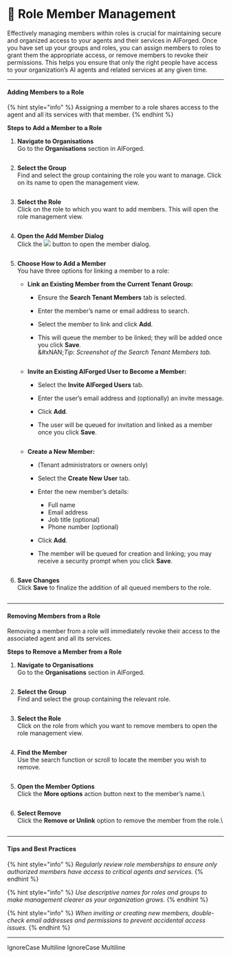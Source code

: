 # 👤 Role Member Management

Effectively managing members within roles is crucial for maintaining secure and organized access to your agents and their services in AIForged. Once you have set up your groups and roles, you can assign members to roles to grant them the appropriate access, or remove members to revoke their permissions. This helps you ensure that only the right people have access to your organization’s AI agents and related services at any given time.

***

#### Adding Members to a Role

{% hint style="info" %}
Assigning a member to a role shares access to the agent and all its services with that member.
{% endhint %}

**Steps to Add a Member to a Role**

1.  **Navigate to Organisations**\
    Go to the **Organisations** section in AIForged.

    <div align="left"><figure><img src="../assets/image%20%2898%29.png" alt=""><figcaption></figcaption></figure></div>
2.  **Select the Group**\
    Find and select the group containing the role you want to manage. Click on its name to open the management view.

    <div align="left"><figure><img src="../assets/image%20%2899%29.png" alt=""><figcaption></figcaption></figure></div>
3.  **Select the Role**\
    Click on the role to which you want to add members. This will open the role management view.

    <div align="left"><figure><img src="../assets/image%20%28100%29.png" alt=""><figcaption></figcaption></figure></div>
4.  **Open the Add Member Dialog**\
    Click the ![](../assets/image%20%28101%29.png) button to open the member dialog.

    <div align="left"><figure><img src="../assets/image%20%28102%29.png" alt=""><figcaption></figcaption></figure></div>
5. **Choose How to Add a Member**\
   You have three options for linking a member to a role:
   * **Link an Existing Member from the Current Tenant Group:**
     * Ensure the **Search Tenant Members** tab is selected.
     * Enter the member’s name or email address to search.
     * Select the member to link and click **Add**.
     *   This will queue the member to be linked; they will be added once you click **Save**.\
         &#xNAN;_&#x54;ip: Screenshot of the Search Tenant Members tab._

         <figure><img src="../assets/image%20%28103%29.png" alt=""><figcaption></figcaption></figure>
   * **Invite an Existing AIForged User to Become a Member:**
     * Select the **Invite AIForged Users** tab.
     * Enter the user’s email address and (optionally) an invite message.
     * Click **Add**.
     *   The user will be queued for invitation and linked as a member once you click **Save**.

         <div align="left"><figure><img src="../assets/image%20%28104%29.png" alt=""><figcaption></figcaption></figure></div>
   * **Create a New Member:**
     * (Tenant administrators or owners only)
     * Select the **Create New User** tab.
     * Enter the new member’s details:
       * Full name
       * Email address
       * Job title (optional)
       * Phone number (optional)
     * Click **Add**.
     *   The member will be queued for creation and linking; you may receive a security prompt when you click **Save**.

         <figure><img src="../assets/image%20%28106%29.png" alt=""><figcaption></figcaption></figure>
6.  **Save Changes**\
    Click **Save** to finalize the addition of all queued members to the role.

    <figure><img src="../assets/image%20%28107%29.png" alt=""><figcaption></figcaption></figure>

***

#### Removing Members from a Role

Removing a member from a role will immediately revoke their access to the associated agent and all its services.

**Steps to Remove a Member from a Role**

1.  **Navigate to Organisations**\
    Go to the **Organisations** section in AIForged.

    <div align="left"><figure><img src="../assets/image%20%2898%29.png" alt=""><figcaption></figcaption></figure></div>
2.  **Select the Group**\
    Find and select the group containing the relevant role.

    <div align="left"><figure><img src="../assets/image%20%2899%29.png" alt=""><figcaption></figcaption></figure></div>
3.  **Select the Role**\
    Click on the role from which you want to remove members to open the role management view.

    <div align="left"><figure><img src="../assets/image%20%28100%29.png" alt=""><figcaption></figcaption></figure></div>
4.  **Find the Member**\
    Use the search function or scroll to locate the member you wish to remove.

    <div align="left"><figure><img src="../assets/image%20%28109%29.png" alt=""><figcaption></figcaption></figure></div>
5.  **Open the Member Options**\
    Click the **More options** action button next to the member’s name.\


    <div align="left"><figure><img src="../assets/image%20%28110%29.png" alt=""><figcaption></figcaption></figure></div>
6.  **Select Remove**\
    Click the **Remove or Unlink** option to remove the member from the role.\


    <div align="left"><figure><img src="../assets/image%20%28111%29.png" alt=""><figcaption></figcaption></figure></div>

***

#### Tips and Best Practices

{% hint style="info" %}
_Regularly review role memberships to ensure only authorized members have access to critical agents and services._
{% endhint %}

{% hint style="info" %}
_Use descriptive names for roles and groups to make management clearer as your organization grows._
{% endhint %}

{% hint style="info" %}
_When inviting or creating new members, double-check email addresses and permissions to prevent accidental access issues._
{% endhint %}

***

 IgnoreCase Multiline IgnoreCase Multiline

